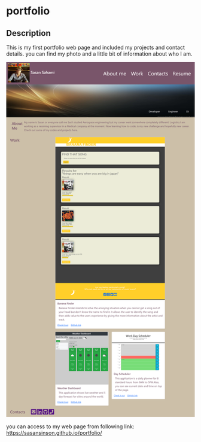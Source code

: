 # portfolio
## Description
This is my first portfolio web page and included my projects and contact details. you can find my photo and a little bit of information about who I am.


![Portfolio Page.](./images/screenshot.png)

you can access to my web page from following link:
https://sasansinson.github.io/portfolio/

